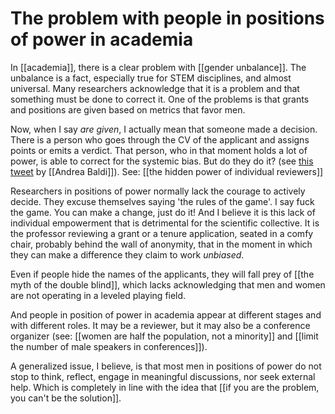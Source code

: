 # The problem with people in positions of power in academia
In [[academia]], there is a clear problem with [[gender unbalance]]. The unbalance is a fact, especially true for STEM disciplines, and almost universal. Many researchers acknowledge that it is a problem and that something must be done to correct it. One of the problems is that grants and positions are given based on metrics that favor men. 

Now, when I say *are given*, I actually mean that someone made a decision. There is a person who goes through the CV of the applicant and assigns points or emits a verdict. That person, who in that moment holds a lot of power, is able to correct for the systemic bias. But do they do it? (see [this tweet](https://twitter.com/calippoebbira/status/1309384279735128064?s=20) by [[Andrea Baldi]]). See: [[the hidden power of individual reviewers]]

Researchers in positions of power normally lack the courage to actively decide. They excuse themselves saying 'the rules of the game'. I say fuck the game. You can make a change, just do it! And I believe it is this lack of individual empowerment that is detrimental for the scientific collective. It is the professor reviewing a grant or a tenure application, seated in a comfy chair, probably behind the wall of anonymity, that in the moment in which they can make a difference they claim to work *unbiased*. 

Even if people hide the names of the applicants, they will fall prey of [[the myth of the double blind]], which lacks acknowledging that men and women are not operating in a leveled playing field. 

And people in position of power in academia appear at different stages and with different roles. It may be a reviewer, but it may also be a conference organizer (see: [[women are half the population, not a minority]] and [[limit the number of male speakers in conferences]]). 

A generalized issue, I believe, is that most men in positions of power do not stop to think, reflect, engage in meaningful discussions, nor seek external help. Which is completely in line with the idea that [[if you are the problem, you can't be the solution]]. 

